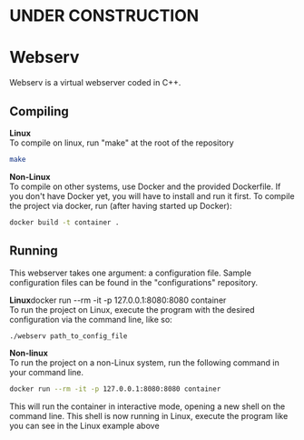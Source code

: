 # UNDER CONSTRUCTION
# Webserv
Webserv is a virtual webserver coded in C++. 

## Compiling
**Linux**  
To compile on linux, run "make" at the root of the repository

```bash	
make
```

**Non-Linux**  
To compile on other systems, use Docker and the provided Dockerfile. If you don't have Docker yet, you will have to install and run it first. To compile the project via docker, run (after having started up Docker):

```bash
docker build -t container .
```

## Running
This webserver takes one argument: a configuration file. Sample configuration files can be found in the "configurations" repository.

**Linux**docker run --rm -it -p 127.0.0.1:8080:8080 container  
To run the project on Linux, execute the program with the desired configuration via the command line, like so:

```bash
./webserv path_to_config_file
```

**Non-linux**  
To run the project on a non-Linux system, run the following command in your command line.

```bash
docker run --rm -it -p 127.0.0.1:8080:8080 container
```

This will run the container in interactive mode, opening a new shell on the command line. This shell is now running in Linux, execute the program like you can see in the Linux example above
